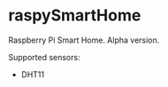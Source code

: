 raspySmartHome
==============

Raspberry Pi Smart Home. Alpha version.

Supported sensors:
 * DHT11
